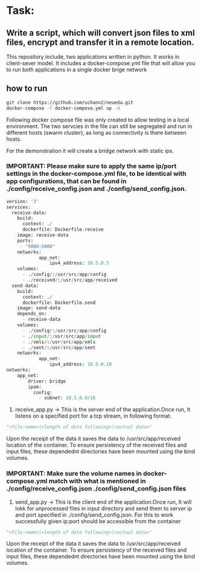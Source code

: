 # Task:

## Write a script, which will convert json files to xml files, encrypt and transfer it in a remote location. 

This repository include, two applications written in python. It works in client-sever model. It includes a docker-compose.yml file that will allow you to run both applications in a single docker brige network

## how to run
 
```bash
git clone https://github.com/uchann2/neueda.git
docker-compose -f docker-compose.yml up -d
```

Following docker compose file was only created to allow testing in a local environment. The two servcies in the file can still be segregated and run in different hosts (swarm cluster), as long as connectivity is there between hosts.

For the demonstration it will create a bridge network with static ips. 

### IMPORTANT: Please make sure to apply the same ip/port settings in the docker-compose.yml file, to be identical with app configurations, that can be found in ./config/receive_config.json and ./config/send_config.json.


```python
version: '3'
services:
  receive-data:
    build:
      context: ./
      dockerfile: Dockerfile.receive
    image: receive-data
    ports:
     - "5000:5000"
    networks:
            app_net:
                ipv4_address: 10.5.0.5
    volumes:
      - ./config/:/usr/src/app/config
      - ./received/:/usr/src/app/received
  send-data:
    build:
      context: ./
      dockerfile: Dockerfile.send
    image: send-data
    depends_on:
      - receive-data
    volumes:
      - ./config/:/usr/src/app/config
      - ./input/:/usr/src/app/input
      - ./xmls/:/usr/src/app/xmls
      - ./sent/:/usr/src/app/sent
    networks:
            app_net:
                ipv4_address: 10.5.0.10
networks:
    app_net:
        driver: bridge
        ipam:
          config:
            - subnet: 10.5.0.0/16
```

1. receive_app.py -> This is the server end of the application.Once run, It listens on a specified port for a tcp stream, in following format.

```python
"<file-name>|<length of data following>|<actual data>"
```

Upon the receipt of the data it saves the data to /usr/src/app/received location of the container. To ensure persistency of the received files and input files, these dependednt directories have been mounted using the bind volumes.

### IMPORTANT: Make sure the volume names in docker-compose.yml match with what is mentioned in ./config/receive_config.json ./config/send_config.json files

1. send_app.py -> This is the client end of the application.Once run, It will lokk for unprocessed files in input directory and send them to server ip and port specified in ./config/send_config.json. For this to work successfully given ip:port should be accessible from the container

```python
"<file-name>|<length of data following>|<actual data>"
```

Upon the receipt of the data it saves the data to /usr/src/app/received location of the container. To ensure persistency of the received files and input files, these dependednt directories have been mounted using the bind volumes.
